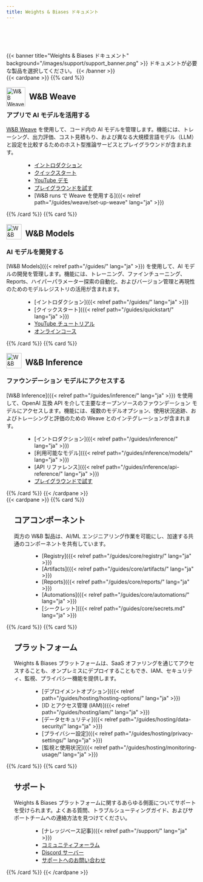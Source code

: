 ```yaml
---
title: Weights & Biases ドキュメント
---
```


<div style="padding-top:50px;">&nbsp;</div>
<div style="max-width:1600px; margin: 0 auto">
{{< banner title="Weights & Biases ドキュメント" background="/images/support/support_banner.png" >}}
ドキュメントが必要な製品を選択してください。
{{< /banner >}}

<div class="top-row-cards">
{{< cardpane >}}
{{% card %}}<div onclick="window.location.href='https://weave-docs.wandb.ai'" style="cursor: pointer;">

<div className="card-banner-icon" style="float:left;margin-right:10px !important; margin-top: -12px !important">
<img src="/img/weave-logo.svg" alt="W&B Weave logo" width="50" height="50"/>
</div>
<h2>W&B Weave</h2>

### アプリで AI モデルを活用する

[W&B Weave](https://weave-docs.wandb.ai/) を使用して、コード内の AI モデルを管理します。機能には、トレーシング、出力評価、コスト見積もり、および異なる大規模言語モデル（LLM）と設定を比較するためのホスト型推論サービスとプレイグラウンドが含まれます。

- [イントロダクション](https://weave-docs.wandb.ai/)
- [クイックスタート](https://weave-docs.wandb.ai/quickstart)
- [YouTube デモ](https://www.youtube.com/watch?v=IQcGGNLN3zo)
- [プレイグラウンドを試す](https://weave-docs.wandb.ai/guides/tools/playground/)
- [W&B runs で Weave を使用する]({{< relref path="/guides/weave/set-up-weave" lang="ja" >}})

</div>{{% /card %}}
{{% card %}}<div onclick="window.location.href='/guides'" style="cursor: pointer;">

<div className="card-banner-icon" style="float:left;margin-right:10px !important; margin-top: -12px !important">
<img src="/img/wandb-gold.svg" alt="W&B Models logo" width="40" height="40"/>
</div>
<h2>W&B Models</h2>

### AI モデルを開発する

[W&B Models]({{< relref path="/guides/" lang="ja" >}}) を使用して、AI モデルの開発を管理します。機能には、トレーニング、ファインチューニング、Reports、ハイパーパラメーター探索の自動化、およびバージョン管理と再現性のためのモデルレジストリの活用が含まれます。

- [イントロダクション]({{< relref path="/guides/" lang="ja" >}})
- [クイックスタート]({{< relref path="/guides/quickstart/" lang="ja" >}})
- [YouTube チュートリアル](https://www.youtube.com/watch?v=tHAFujRhZLA)
- [オンラインコース](https://wandb.ai/site/courses/101/)

</div>{{% /card %}}
{{% card %}}<div onclick="window.location.href='/guides/inference/'" style="cursor: pointer;">

<div className="card-banner-icon" style="float:left;margin-right:10px !important; margin-top: -12px !important">
<img src="/img/wandb-gold.svg" alt="W&B Inference logo" width="40" height="40"/>
</div>
<h2>W&B Inference</h2>

### ファウンデーション モデルにアクセスする

[W&B Inference]({{< relref path="/guides/inference/" lang="ja" >}}) を使用して、OpenAI 互換 API を介して主要なオープンソースのファウンデーション モデルにアクセスします。機能には、複数のモデルオプション、使用状況追跡、およびトレーシングと評価のための Weave とのインテグレーションが含まれます。

- [イントロダクション]({{< relref path="/guides/inference/" lang="ja" >}})
- [利用可能なモデル]({{< relref path="/guides/inference/models/" lang="ja" >}})
- [API リファレンス]({{< relref path="/guides/inference/api-reference/" lang="ja" >}})
- [プレイグラウンドで試す](https://wandb.ai/inference)

</div>{{% /card %}}
{{< /cardpane >}}
</div>

<div class="bottom-row-cards">
{{< cardpane >}}
{{% card %}}<div onclick="window.location.href='/guides/core/'" style="cursor: pointer; padding-left: 20px">
<h2>コアコンポーネント</h2>

両方の W&B 製品は、AI/ML エンジニアリング作業を可能にし、加速する共通のコンポーネントを共有しています。

- [Registry]({{< relref path="/guides/core/registry/" lang="ja" >}})
- [Artifacts]({{< relref path="/guides/core/artifacts/" lang="ja" >}})
- [Reports]({{< relref path="/guides/core/reports/" lang="ja" >}})
- [Automations]({{< relref path="/guides/core/automations/" lang="ja" >}})
- [シークレット]({{< relref path="/guides/core/secrets.md" lang="ja" >}})

</div>{{% /card %}}
{{% card %}}<div onclick="window.location.href='/guides/hosting'" style="cursor: pointer;padding-left:20px;">

<h2>プラットフォーム</h2>

Weights & Biases プラットフォームは、SaaS オファリングを通じてアクセスすることも、オンプレミスにデプロイすることもでき、IAM、セキュリティ、監視、プライバシー機能を提供します。

- [デプロイメントオプション]({{< relref path="/guides/hosting/hosting-options/" lang="ja" >}})
- [ID とアクセス管理 (IAM)]({{< relref path="/guides/hosting/iam/" lang="ja" >}})
- [データセキュリティ]({{< relref path="/guides/hosting/data-security/" lang="ja" >}})
- [プライバシー設定]({{< relref path="/guides/hosting/privacy-settings/" lang="ja" >}})
- [監視と使用状況]({{< relref path="/guides/hosting/monitoring-usage/" lang="ja" >}})

</div>{{% /card %}}
{{% card %}}<div onclick="window.location.href='/support/'" style="cursor: pointer;padding-left:20px;">

<h2>サポート</h2>

Weights & Biases プラットフォームに関するあらゆる側面についてサポートを受けられます。よくある質問、トラブルシューティングガイド、およびサポートチームへの連絡方法を見つけてください。

- [ナレッジベース記事]({{< relref path="/support/" lang="ja" >}})
- [コミュニティフォーラム](https://wandb.ai/community)
- [Discord サーバー](https://discord.com/invite/RgB8CPk2ce)
- [サポートへのお問い合わせ](https://wandb.ai/site/contact/)

</div>{{% /card %}}
{{< /cardpane >}}
</div>




</div>


<style>
.td-card-group { margin: 0 auto }
p { overflow: hidden; display: block; }
ul { margin-left: 50px; }

/* Make all cards uniform size in 3x2 grid */
.top-row-cards .td-card-group,
.bottom-row-cards .td-card-group {
    max-width: 100%;
    display: flex;
    justify-content: center;
}

.td-card {
    max-width: 480px !important;
    min-width: 480px !important;
    margin: 0.75rem !important;
    flex: 0 0 auto;
}

/* Ensure consistent height for all cards */
.td-card .card {
    height: 100%;
    min-height: 320px;
}
</style>